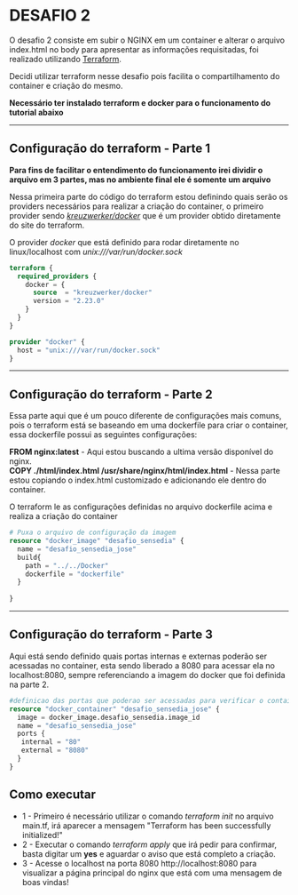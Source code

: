 # DESAFIO 2

O desafio 2 consiste em subir o NGINX em um container e alterar o arquivo index.html no body para apresentar as informações requisitadas, foi realizado utilizando [Terraform](https://developer.hashicorp.com/terraform/docs).

Decidi utilizar terraform nesse desafio pois facilita o compartilhamento do container e criação do mesmo.

**Necessário ter instalado terraform e docker para o funcionamento do tutorial abaixo**

---

## Configuração do terraform - Parte 1

**Para fins de facilitar o entendimento do funcionamento irei dividir o arquivo em 3 partes, mas no ambiente final ele é somente um arquivo**

Nessa primeira parte do código do terraform estou definindo quais serão os providers necessários para realizar a criação do container, o primeiro provider sendo  [_kreuzwerker/docker_](https://registry.terraform.io/providers/kreuzwerker/docker/latest/docs) que é um provider obtido diretamente do site do terraform. 

O provider _docker_ que está definido para rodar diretamente no linux/localhost com _unix:///var/run/docker.sock_

```terraform
terraform {
  required_providers {
    docker = {
      source  = "kreuzwerker/docker" 
      version = "2.23.0" 
    }
  }
}

provider "docker" { 
  host = "unix:///var/run/docker.sock"
}
```

---

## Configuração do terraform - Parte 2

Essa parte aqui que é um pouco diferente de configurações mais comuns, pois o terraform está se baseando em uma dockerfile para criar o container, essa dockerfile possui as seguintes configurações:

**FROM nginx:latest** - Aqui estou buscando a ultima versão disponível do nginx.<br>
**COPY ./html/index.html /usr/share/nginx/html/index.html** - Nessa parte estou copiando o index.html customizado e adicionando ele dentro do container.<br>

O terraform le as configurações definidas no arquivo dockerfile acima e realiza a criação do container

```terraform
# Puxa o arquivo de configuração da imagem
resource "docker_image" "desafio_sensedia" {
  name = "desafio_sensedia_jose"
  build{
    path = "../../Docker"       
    dockerfile = "dockerfile"    
  }
  
}
```

---

## Configuração do terraform - Parte 3

Aqui está sendo definido quais portas internas e externas poderão ser acessadas no container, esta sendo liberado a 8080 para acessar ela no localhost:8080, sempre referenciando a imagem do docker que foi definida na parte 2.


```terraform
#definicao das portas que poderao ser acessadas para verificar o container
resource "docker_container" "desafio_sensedia_jose" {
  image = docker_image.desafio_sensedia.image_id
  name = "desafio_sensedia_jose"
  ports {
   internal = "80"
   external = "8080" 
  }
}
```

## Como executar

* 1 - Primeiro é necessário utilizar o comando _terraform init_ no arquivo main.tf, irá aparecer a mensagem "Terraform has been successfully initialized!"
* 2 - Executar o comando _terraform apply_ que irá pedir para confirmar, basta digitar um **yes** e aguardar o aviso que está completo a criação.
* 3 - Acesse o localhost na porta 8080 http://localhost:8080 para visualizar a página principal do nginx que está com uma mensagem de boas vindas!
